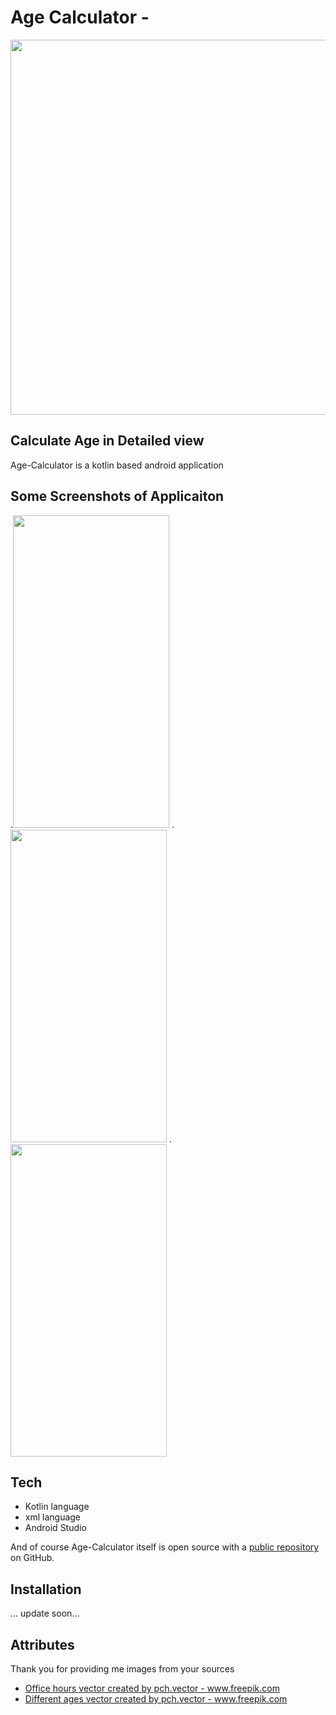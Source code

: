 # Age Calculator -
<img src ="https://user-images.githubusercontent.com/85965606/174242767-66902015-e73f-4d3c-8dc3-eabeede0df78.png" width="600" heigth="600">

## Calculate Age in Detailed view

Age-Calculator is a kotlin based android application

## Some Screenshots of Applicaiton

.<img src= "https://user-images.githubusercontent.com/85965606/174243277-02a4d031-8c96-4a7b-9787-031444a2cfd7.jpeg" width="250" height="500">
.<img src ="https://user-images.githubusercontent.com/85965606/174243288-be21e4ca-657a-4aff-a19c-140db813cf75.jpeg" width="250" height="500">
.<img src="https://user-images.githubusercontent.com/85965606/174243315-6876b8c6-4a9f-4c25-b0f4-a8d8e76215dc.jpeg" width="250" height="500">


## Tech

- Kotlin language
- xml language
- Android Studio

And of course Age-Calculator itself is open source with a [public repository](https://github.com/Suryansh1720001/Age-Calculator)
 on GitHub.

## Installation
... update soon...

## Attributes

Thank you for providing me images from your sources 

- <a href='https://www.freepik.com/vectors/office-hours'>Office hours vector created by pch.vector - www.freepik.com</a>
- <a href='https://www.freepik.com/vectors/different-ages'>Different ages vector created by pch.vector - www.freepik.com</a>



